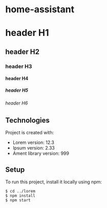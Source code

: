# home-assistant

# header H1
## header H2
### header H3
#### header H4
##### header H5
###### header H6

## Technologies
Project is created with:
* Lorem version: 12.3
* Ipsum version: 2.33
* Ament library version: 999


## Setup
To run this project, install it locally using npm:

```
$ cd ../lorem
$ npm install
$ npm start
```
